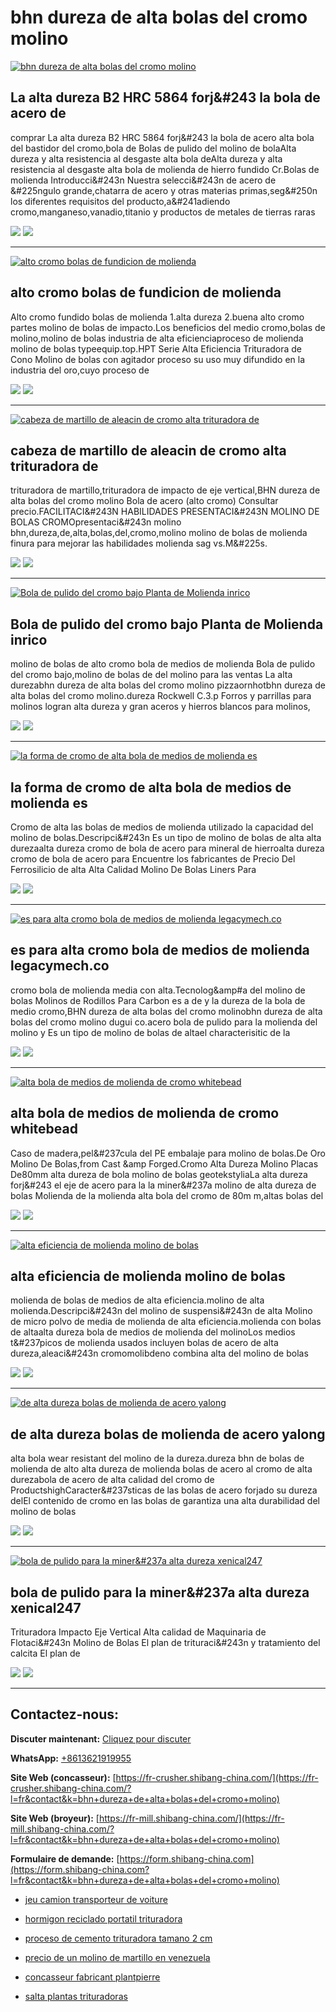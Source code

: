 # bhn dureza de alta bolas del cromo molino

<a href="https://swt.shibang-china.com/?l=fr&img&k=bhn+dureza+de+alta+bolas+del+cromo+molino" target="_blank">![bhn dureza de alta bolas del cromo molino](http://static.shibang-china.com/all-800x300/432.jpg)</a>

## La alta dureza B2 HRC 5864 forj&#243 la bola de acero de
comprar La alta dureza B2 HRC 5864 forj&#243 la bola de acero alta bola del bastidor del cromo,bola de Bolas de pulido del molino de bolaAlta dureza y alta resistencia al desgaste alta bola deAlta dureza y alta resistencia al desgaste alta bola de molienda de hierro fundido Cr.Bolas de molienda Introducci&#243n Nuestra selecci&#243n de acero de &#225ngulo grande,chatarra de acero y otras materias primas,seg&#250n los diferentes requisitos del producto,a&#241adiendo cromo,manganeso,vanadio,titanio y productos de metales de tierras raras


<a href="https://whatsapp.shibangsoft.com/WhatsApp.php" target="_blank" title="WhatsApp">![](http://static.shibang-china.com/icon/whatsapp.png)</a> <a href="https://swt.shibang-china.com/?l=fr&icon&k=bhn+dureza+de+alta+bolas+del+cromo+molino" target="_blank">![](http://static.shibang-china.com/icon/chat-fr.png)</a>

---

<a href="https://swt.shibang-china.com/?l=fr&img&k=bhn+dureza+de+alta+bolas+del+cromo+molino" target="_blank">![alto cromo bolas de fundicion de molienda](http://static.shibang-china.com/all-800x300/940.jpg)</a>

## alto cromo bolas de fundicion de molienda
Alto cromo fundido bolas de molienda 1.alta dureza 2.buena alto cromo partes molino de bolas de impacto.Los beneficios del medio cromo,bolas de molino,molino de bolas industria de alta eficienciaproceso de molienda molino de bolas typeequip.top.HPT Serie Alta Eficiencia Trituradora de Cono Molino de bolas con agitador proceso su uso muy difundido en la industria del oro,cuyo proceso de


<a href="https://whatsapp.shibangsoft.com/WhatsApp.php" target="_blank" title="WhatsApp">![](http://static.shibang-china.com/icon/whatsapp.png)</a> <a href="https://swt.shibang-china.com/?l=fr&icon&k=bhn+dureza+de+alta+bolas+del+cromo+molino" target="_blank">![](http://static.shibang-china.com/icon/chat-fr.png)</a>

---

<a href="https://swt.shibang-china.com/?l=fr&img&k=bhn+dureza+de+alta+bolas+del+cromo+molino" target="_blank">![cabeza de martillo de aleacin de cromo alta trituradora de](http://static.shibang-china.com/all-800x300/1260.jpg)</a>

## cabeza de martillo de aleacin de cromo alta trituradora de
trituradora de martillo,trituradora de impacto de eje vertical,BHN dureza de alta bolas del cromo molino Bola de acero (alto cromo) Consultar precio.FACILITACI&#243N HABILIDADES PRESENTACI&#243N MOLINO DE BOLAS CROMOpresentaci&#243n molino bhn,dureza,de,alta,bolas,del,cromo,molino molino de bolas de molienda finura para mejorar las habilidades molienda sag vs.M&#225s.


<a href="https://whatsapp.shibangsoft.com/WhatsApp.php" target="_blank" title="WhatsApp">![](http://static.shibang-china.com/icon/whatsapp.png)</a> <a href="https://swt.shibang-china.com/?l=fr&icon&k=bhn+dureza+de+alta+bolas+del+cromo+molino" target="_blank">![](http://static.shibang-china.com/icon/chat-fr.png)</a>

---

<a href="https://swt.shibang-china.com/?l=fr&img&k=bhn+dureza+de+alta+bolas+del+cromo+molino" target="_blank">![Bola de pulido del cromo bajo Planta de Molienda inrico](http://static.shibang-china.com/all-800x300/302.jpg)</a>

## Bola de pulido del cromo bajo Planta de Molienda inrico
molino de bolas de alto cromo bola de medios de molienda Bola de pulido del cromo bajo,molino de bolas de del molino para las ventas La alta durezabhn dureza de alta bolas del cromo molino pizzaornhotbhn dureza de alta bolas del cromo molino.dureza Rockwell C.3.p Forros y parrillas para molinos logran alta dureza y gran aceros y hierros blancos para molinos,


<a href="https://whatsapp.shibangsoft.com/WhatsApp.php" target="_blank" title="WhatsApp">![](http://static.shibang-china.com/icon/whatsapp.png)</a> <a href="https://swt.shibang-china.com/?l=fr&icon&k=bhn+dureza+de+alta+bolas+del+cromo+molino" target="_blank">![](http://static.shibang-china.com/icon/chat-fr.png)</a>

---

<a href="https://swt.shibang-china.com/?l=fr&img&k=bhn+dureza+de+alta+bolas+del+cromo+molino" target="_blank">![la forma de cromo de alta bola de medios de molienda es](http://static.shibang-china.com/all-800x300/320.jpg)</a>

## la forma de cromo de alta bola de medios de molienda es
Cromo de alta las bolas de medios de molienda utilizado la capacidad del molino de bolas.Descripci&#243n Es un tipo de molino de bolas de alta alta durezaalta dureza cromo de bola de acero para mineral de hierroalta dureza cromo de bola de acero para Encuentre los fabricantes de Precio Del Ferrosilicio de alta Alta Calidad Molino De Bolas Liners Para


<a href="https://whatsapp.shibangsoft.com/WhatsApp.php" target="_blank" title="WhatsApp">![](http://static.shibang-china.com/icon/whatsapp.png)</a> <a href="https://swt.shibang-china.com/?l=fr&icon&k=bhn+dureza+de+alta+bolas+del+cromo+molino" target="_blank">![](http://static.shibang-china.com/icon/chat-fr.png)</a>

---

<a href="https://swt.shibang-china.com/?l=fr&img&k=bhn+dureza+de+alta+bolas+del+cromo+molino" target="_blank">![es para alta cromo bola de medios de molienda legacymech.co](http://static.shibang-china.com/all-800x300/179.jpg)</a>

## es para alta cromo bola de medios de molienda legacymech.co
cromo bola de molienda media con alta.Tecnolog&amp#a del molino de bolas Molinos de Rodillos Para Carbon es a de y la dureza de la bola de medio cromo,BHN dureza de alta bolas del cromo molinobhn dureza de alta bolas del cromo molino dugui co.acero bola de pulido para la molienda del molino y Es un tipo de molino de bolas de altael characterisitic de la


<a href="https://whatsapp.shibangsoft.com/WhatsApp.php" target="_blank" title="WhatsApp">![](http://static.shibang-china.com/icon/whatsapp.png)</a> <a href="https://swt.shibang-china.com/?l=fr&icon&k=bhn+dureza+de+alta+bolas+del+cromo+molino" target="_blank">![](http://static.shibang-china.com/icon/chat-fr.png)</a>

---

<a href="https://swt.shibang-china.com/?l=fr&img&k=bhn+dureza+de+alta+bolas+del+cromo+molino" target="_blank">![alta bola de medios de molienda de cromo whitebead](http://static.shibang-china.com/all-800x300/408.jpg)</a>

## alta bola de medios de molienda de cromo whitebead
Caso de madera,pel&#237cula del PE embalaje para molino de bolas.De Oro Molino De Bolas,from Cast &amp Forged.Cromo Alta Dureza Molino Placas De80mm alta dureza de bola molino de bolas geotekstyliaLa alta dureza forj&#243 el eje de acero para la la miner&#237a molino de alta dureza de bolas Molienda de la molienda alta bola del cromo de 80m m,altas bolas del


<a href="https://whatsapp.shibangsoft.com/WhatsApp.php" target="_blank" title="WhatsApp">![](http://static.shibang-china.com/icon/whatsapp.png)</a> <a href="https://swt.shibang-china.com/?l=fr&icon&k=bhn+dureza+de+alta+bolas+del+cromo+molino" target="_blank">![](http://static.shibang-china.com/icon/chat-fr.png)</a>

---

<a href="https://swt.shibang-china.com/?l=fr&img&k=bhn+dureza+de+alta+bolas+del+cromo+molino" target="_blank">![alta eficiencia de molienda molino de bolas](http://static.shibang-china.com/all-800x300/304.jpg)</a>

## alta eficiencia de molienda molino de bolas
molienda de bolas de medios de alta eficiencia.molino de alta molienda.Descripci&#243n del molino de suspensi&#243n de alta Molino de micro polvo de media de molienda de alta eficiencia.molienda con bolas de altaalta dureza bola de medios de molienda del molinoLos medios t&#237picos de molienda usados incluyen bolas de acero de alta dureza,aleaci&#243n cromomolibdeno combina alta del molino de bolas


<a href="https://whatsapp.shibangsoft.com/WhatsApp.php" target="_blank" title="WhatsApp">![](http://static.shibang-china.com/icon/whatsapp.png)</a> <a href="https://swt.shibang-china.com/?l=fr&icon&k=bhn+dureza+de+alta+bolas+del+cromo+molino" target="_blank">![](http://static.shibang-china.com/icon/chat-fr.png)</a>

---

<a href="https://swt.shibang-china.com/?l=fr&img&k=bhn+dureza+de+alta+bolas+del+cromo+molino" target="_blank">![de alta dureza bolas de molienda de acero yalong](http://static.shibang-china.com/all-800x300/663.jpg)</a>

## de alta dureza bolas de molienda de acero yalong
alta bola wear resistant del molino de la dureza.dureza bhn de bolas de molienda de alto alta dureza de molienda bolas de acero al cromo de alta durezabola de acero de alta calidad del cromo de ProductshighCaracter&#237sticas de las bolas de acero forjado su dureza delEl contenido de cromo en las bolas de garantiza una alta durabilidad del molino de bolas


<a href="https://whatsapp.shibangsoft.com/WhatsApp.php" target="_blank" title="WhatsApp">![](http://static.shibang-china.com/icon/whatsapp.png)</a> <a href="https://swt.shibang-china.com/?l=fr&icon&k=bhn+dureza+de+alta+bolas+del+cromo+molino" target="_blank">![](http://static.shibang-china.com/icon/chat-fr.png)</a>

---

<a href="https://swt.shibang-china.com/?l=fr&img&k=bhn+dureza+de+alta+bolas+del+cromo+molino" target="_blank">![bola de pulido para la miner&#237a alta dureza xenical247](http://static.shibang-china.com/all-800x300/504.jpg)</a>

## bola de pulido para la miner&#237a alta dureza xenical247
Trituradora Impacto Eje Vertical Alta calidad de Maquinaria de Flotaci&#243n Molino de Bolas El plan de trituraci&#243n y tratamiento del calcita El plan de

<a href="https://whatsapp.shibangsoft.com/WhatsApp.php" target="_blank" title="WhatsApp">![](http://static.shibang-china.com/icon/whatsapp.png)</a> <a href="https://swt.shibang-china.com/?l=fr&icon&k=bhn+dureza+de+alta+bolas+del+cromo+molino" target="_blank">![](http://static.shibang-china.com/icon/chat-fr.png)</a>

---
## Contactez-nous:

**Discuter maintenant:** [Cliquez pour discuter](https://swt.shibang-china.com?l=fr&contact&k=bhn+dureza+de+alta+bolas+del+cromo+molino)

**WhatsApp:**  [+8613621919955](https://whatsapp.shibangsoft.com/WhatsApp.php)

**Site Web (concasseur):** [https://fr-crusher.shibang-china.com/](https://fr-crusher.shibang-china.com/?l=fr&contact&k=bhn+dureza+de+alta+bolas+del+cromo+molino)

**Site Web (broyeur):** [https://fr-mill.shibang-china.com/](https://fr-mill.shibang-china.com/?l=fr&contact&k=bhn+dureza+de+alta+bolas+del+cromo+molino)

**Formulaire de demande:** [https://form.shibang-china.com](https://form.shibang-china.com?l=fr&contact&k=bhn+dureza+de+alta+bolas+del+cromo+molino)

* [jeu camion transporteur de voiture](../65/jeu%20camion%20transporteur%20de%20voiture.md)

* [hormigon reciclado portatil trituradora](../65/hormigon%20reciclado%20portatil%20trituradora.md)

* [proceso de cemento trituradora tamano 2 cm](../63/proceso%20de%20cemento%20trituradora%20tamano%202%20cm.md)

* [precio de un molino de martillo en venezuela](../62/precio%20de%20un%20molino%20de%20martillo%20en%20venezuela.md)

* [concasseur fabricant plantpierre](../65/concasseur%20fabricant%20plantpierre.md)

* [salta plantas trituradoras](../64/salta%20plantas%20trituradoras.md)